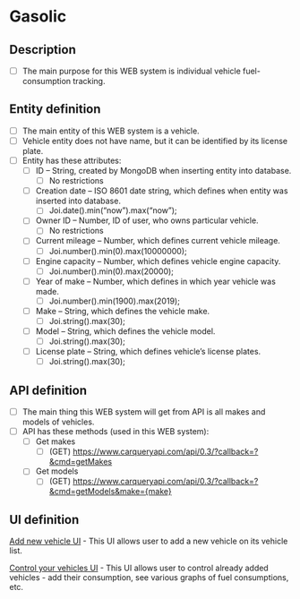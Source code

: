 # Gasolic
## Description
- [ ] The main purpose for this WEB system is individual vehicle fuel-consumption tracking.

## Entity definition
- [ ] The main entity of this WEB system is a vehicle.
- [ ] Vehicle entity does not have name, but it can be identified by its license plate.
- [ ] Entity has these attributes:
    - [ ] ID – String, created by MongoDB when inserting entity into database.
        - [ ] No restrictions
    - [ ] Creation date – ISO 8601 date string, which defines when entity was inserted into database.
        - [ ] Joi.date().min(“now”).max(“now”);
    - [ ] Owner ID – Number, ID of user, who owns particular vehicle.
        - [ ] No restrictions
    - [ ] Current mileage – Number, which defines current vehicle mileage.
        - [ ] Joi.number().min(0).max(10000000);
    - [ ] Engine capacity – Number, which defines vehicle engine capacity.
        - [ ] Joi.number().min(0).max(20000);
    - [ ] Year of make – Number, which defines in which year vehicle was made.
        - [ ] Joi.number().min(1900).max(2019);
    - [ ] Make – String, which defines the vehicle make.
        - [ ] Joi.string().max(30);
    - [ ] Model – String, which defines the vehicle model.
        - [ ] Joi.string().max(30);
    - [ ] License plate – String, which defines vehicle’s license plates.
        - [ ] Joi.string().max(30);

## API definition
- [ ] The main thing this WEB system will get from API is all makes and models of vehicles.
- [ ] API has these methods (used in this WEB system):
    - [ ] Get makes
        - [ ] (GET) https://www.carqueryapi.com/api/0.3/?callback=?&cmd=getMakes
    - [ ] Get models
        - [ ] (GET) https://www.carqueryapi.com/api/0.3/?callback=?&cmd=getModels&make={make}
## UI definition
[Add new vehicle UI](https://farm8.staticflickr.com/7873/47488118431_88bdd06d22_b.jpg)
    - This UI allows user to add a new vehicle on its vehicle list.

[Control your vehicles UI](https://farm8.staticflickr.com/7920/40522194383_cc7990f0d3_z.jpg)
    - This UI allows user to control already added vehicles - add their consumption, see various graphs of fuel consumptions, etc.

